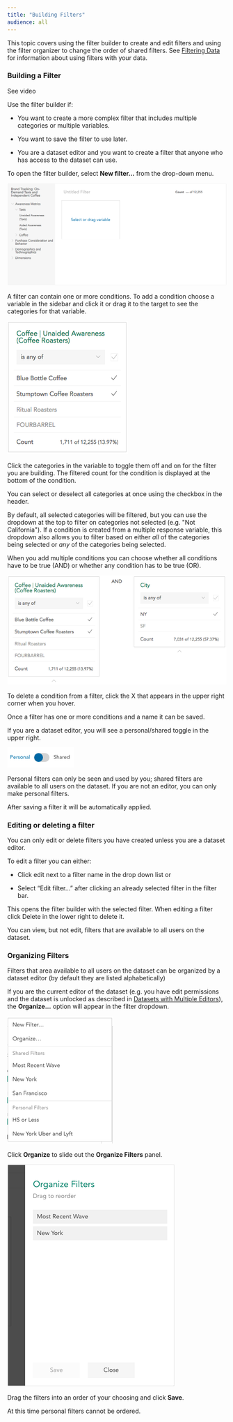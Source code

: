 ```yaml
---
title: "Building Filters"
audience: all
---
```


This topic covers using the filter builder to create and edit filters and using the filter organizer to change the order of shared filters. See [Filtering Data](crunch_filtering-data.html) for information about using filters with your data.

### Building a Filter

<a class="video" onclick="window.open('https://www.youtube.com/embed/2dJ1eQB-ugk?rel=0&amp;controls=0&amp;autoplay=1', '_blank', 'location=yes,height=650,width=1120,scrollbars=no,status=yes');">See video</a>

Use the filter builder if:

* You want to create a more complex filter that includes multiple categories or multiple variables.

* You want to save the filter to use later.

* You are a dataset editor and you want to create a filter that anyone who has access to the dataset can use.

To open the filter builder, select **New filter…** from the drop-down menu.

![](images/FilterBuilderEmpty.png)

A filter can contain one or more conditions. To add a condition choose a variable in the sidebar and click it or drag it to the target to see the categories for that variable.

![](images/FilterBuilderCondition.png)

Click the categories in the variable to toggle them off and on for the filter you are building. The filtered count for the condition is displayed at the bottom of the condition.

You can select or deselect all categories at once using the checkbox in the header.

By default, all selected categories will be filtered, but you can use the dropdown at the top to filter on categories not selected (e.g. "Not California"). If a condition is created from a multiple response variable, this dropdown also allows you to filter based on either *all* of the categories being selected or *any* of the categories being selected.

When you add multiple conditions you can choose whether all conditions have to be true (AND) or whether any condition has to be true (OR).

![](images/FilterBuilderComplexCondition.png)

To delete a condition from a filter, click the X that appears in the upper right corner when you hover.

Once a filter has one or more conditions and a name it can be saved.

If you are a dataset editor, you will see a personal/shared toggle in the upper right.

![](images/PersonalSharedToggle.png)

Personal filters can only be seen and used by you; shared filters are available to all users on the dataset. If you are not an editor, you can only make personal filters.

After saving a filter it will be automatically applied.

### Editing or deleting a filter

You can only edit or delete filters you have created unless you are a dataset editor.

To edit a filter you can either:

  * Click edit next to a filter name in the drop down list or

  * Select “Edit filter…” after clicking an already selected filter in the filter bar.

This opens the filter builder with the selected filter. When editing a filter click Delete in the lower right to delete it.

You can view, but not edit, filters that are available to all users on the dataset.

### Organizing Filters

Filters that area available to all users on the dataset can be organized by a dataset editor (by default they are listed alphabetically)

If you are the current editor of the dataset (e.g. you have edit permissions and the dataset is unlocked as described in [Datasets with Multiple Editors](crunch_multiple-editors.html)), the **Organize...** option will appear in the filter dropdown.

![](images/FilterOrgDropdown.png)

Click **Organize** to slide out the **Organize Filters** panel.

![](images/FilterOrgPanel.png)

Drag the filters into an order of your choosing and click **Save**.

At this time personal filters cannot be ordered.
